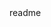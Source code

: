<snippet>
  <content><![CDATA[
# ${1:Cafeteria Project}
A NodeJS project
## Team members
1. [Lamiaa Nazeh](https://github.com/LamiaaNazeh)
2. [Alaa ElShamy](https://github.com/alaaalshamy)
3. [Hossam Mahmoud](https://github.com/HossamGeek)
4. [Yasmeenn Shalaby](https://github.com/yasmeeen16)
## Description
It is a software to handle requests in a cafeteria using ``NodeJS`` and ``BootStrap`` and ``MongoDB``
]]></content>
  <tabTrigger>readme</tabTrigger>
</snippet>
